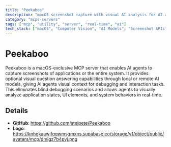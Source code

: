 ```yaml
---
title: "Peekaboo"
description: "macOS screenshot capture with visual AI analysis for AI agents."
category: "mcps-servers"
tags: ["mcp", "utility", "server", "real-time", "ai"]
tech_stack: ["macOS", "Computer Vision", "AI Models", "Screenshot APIs"]
---
```


# Peekaboo

Peekaboo is a macOS-exclusive MCP server that enables AI agents to capture screenshots of applications or the entire system. It provides optional visual question answering capabilities through local or remote AI models, giving AI agents visual context for debugging and interaction tasks. This eliminates blind debugging scenarios and allows agents to visually analyze application states, UI elements, and system behaviors in real-time.

## Details

- **GitHub**: https://github.com/steipete/Peekaboo
- **Logo**: https://knhgkaawjfqqwmsgmxns.supabase.co/storage/v1/object/public/avatars/mcp/dmigz7b4pvj.png
